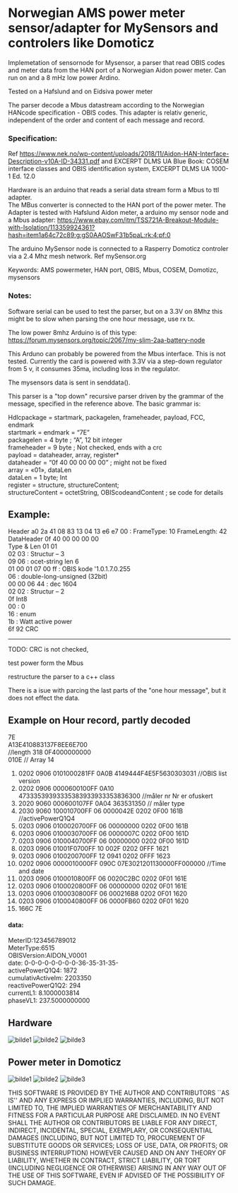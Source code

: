 # Norwegian AMS power meter sensor/adapter for MySensors and controlers like Domoticz
  
  Implemetation of sensornode for Mysensor, a parser that read OBIS codes and meter data from the HAN port of a Norwegian Aidon power meter.  Can run on and a 8 mHz  low power Ardino.
  
  Tested on a Hafslund and on Eidsiva power meter
  
  The parser decode a Mbus datastream according to the Norwegian HANcode specification - OBIS codes.
  This adapter is relativ generic, independent of the order and content of each message and record.
  ### Specification:
  Ref https://www.nek.no/wp-content/uploads/2018/11/Aidon-HAN-Interface-Description-v10A-ID-34331.pdf
  and EXCERPT DLMS UA Blue Book: COSEM interface classes and OBIS identification system, EXCERPT DLMS UA 1000-1 Ed. 12.0
  
  Hardware is an arduino that reads a serial data stream form a Mbus to ttl adapter.  
  The MBus converter is connected to the HAN port of the power meter.
  The Adapter is tested with Hafslund Aidon meter, a arduino my sensor node and a Mbus adapter:
  https://www.ebay.com/itm/TSS721A-Breakout-Module-with-Isolation/113359924361?hash=item1a64c72c89:g:gS0AAOSwF31b5paL:rk:4:pf:0

  The arduino MySensor node is connected to a Rasperry Domoticz controler via a 2.4 Mhz mesh network. Ref mySensor.org
  
  Keywords: AMS powermeter, HAN port, OBIS, Mbus, COSEM, Domotizc, mysensors
  

 ### Notes:
  Software serial can be used to test the parser,
  but on a 3.3V on 8Mhz this might be to slow when parsing the one hour message, use rx tx. 
  
  The low power 8mhz Arduino is of this type:
  https://forum.mysensors.org/topic/2067/my-slim-2aa-battery-node
  
  This Arduno can probably be powered from the Mbus interface. This is not tested.
  Currently the card is powered with 3.3V via a step-down regulator from 5 v, it consumes 35ma, including loss in the regulator.

  The mysensors data is sent in senddata().

  This parser is a "top down" recursive parser driven by the grammar of the message,
  specified in the reference above.  The basic grammar is:

  Hdlcpackage = startmark, packagelen, frameheader, payload, FCC, endmark<br/>
  startmark = endmark = “7E”<br/>
  packagelen = 4 byte ; “A”, 12 bit integer<br/>
  frameheader = 9 byte ; Not checked, ends with a crc<br/>
  payload = dataheader, array, register*<br/>
  dataheader = “0f 40 00 00 00 00”  ; might not be fixed<br/>
  array = «01», dataLen<br/>
  dataLen = 1 byte; Int<br/>
  register = structure, structureContent;<br/>
  structureContent = octetString, OBIScodeandContent  ; se code for details<br/>

  ## Example:

  Header   a0 2a 41 08 83 13 04 13 e6 e7 00 : FrameType: 10 FrameLength: 42<br/>
  DataHeader 0f 40 00 00 00 00<br/>
  Type & Len 01 01<br/>
  02 03  : Structur – 3  <br/>
  09 06  : ocet-string len 6<br/>
  01 00 01 07 00 ff : OBIS kode  '1.0.1.7.0.255<br/>
  06  : double-long-unsigned   (32bit)<br/>
  00 00 06 44  : dec 1604<br/>
  02 02 : Structur – 2 <br/>
  0f  Int8 <br/>
  00 : 0 <br/>
  16  : enum  <br/>
  1b : Watt active power<br/>
  6f 92  CRC<br/>

  ----
  TODO: CRC is not checked,
  
  test power form the Mbus
  
  restructure the parser to a c++ class
  
  There is a isue  with parcing the last parts of the "one hour message", but it does not effect the data.
  
  ## Example on Hour record, partly decoded
7E<br/>
A13E410883137F8EE6E700<br/>  //length 318
0F4000000000<br/>
010E  // Array 14

1. 0202 0906 0101000281FF 0A0B 4149444F4E5F5630303031  //OBIS list version<br/>
2. 0202 0906 0000600100FF 0A10 47333539393335383933933353836300 //måler nr  Nr er ofuskert<br/>
3. 2020 9060 000600107FF 0A04 363531350  // måler type<br/>
4. 2030 9060 100010700FF 06 0000042E 0202 0F00 161B  //activePowerQ1Q4<br/>
5. 0203 0906 0100020700FF 06 00000000 0202 0F00 161B <br/>
6. 0203 0906 0100030700FF 06 0000007C 0202 0F00 161D<br/>
7. 0203 0906 0100040700FF 06 00000000 0202 0F00 161D<br/>
8. 0203 0906 01001F0700FF 10 002F 0202 0FFF 1621 <br/>
9. 0203 0906 0100200700FF 12 0941 0202 0FFF 1623<br/>
10. 0202 0906 0000010000FF 090C 07E3021201130000FF000000   //Time and date<br/>
11. 0203 0906 0100010800FF 06 0020C2BC 0202 0F01 161E<br/>
12. 0203 0906 0100020800FF 06 00000000 0202 0F01 161E <br/>
13. 0203 0906 0100030800FF 06 000216B8 0202 0F01 1620<br/>
14. 0203 0906 0100040800FF 06 0000FB60 0202 0F01 1620<br/>
15. 166C 7E

#### data: 
MeterID:123456789012<br/>
MeterType:6515<br/>
OBISVersion:AIDON_V0001<br/>
date: 0-0-0-0-0-0-0-0-36-35-31-35-<br/>
activePowerQ1Q4: 1872<br/>
cumulativActiveIm: 2203350<br/>
reactivePowerQ1Q2: 294<br/>
currentL1: 8.1000003814<br/>
phaseVL1: 237.5000000000<br/>


## Hardware

![bilde1](bilder/20190307_202741.jpg)
![bilde2](bilder//20190307_203608.jpg)
![bilde3](bilder//20190307_203939.jpg)

## Power meter in Domoticz 

![bilde1](bilder/Screenshot_20190305-125031_Chrome.jpg)
![bilde2](bilder/Screenshot_20190305-125121_Chrome.jpg)
![bilde3](bilder/Screenshot_20190307-204804_Chrome.jpg)

THIS SOFTWARE IS PROVIDED BY THE AUTHOR AND CONTRIBUTORS ``AS IS'' AND ANY EXPRESS OR IMPLIED WARRANTIES, INCLUDING, BUT NOT LIMITED TO, THE IMPLIED WARRANTIES OF MERCHANTABILITY AND FITNESS FOR A PARTICULAR PURPOSE ARE DISCLAIMED. IN NO EVENT SHALL THE AUTHOR OR CONTRIBUTORS BE LIABLE FOR ANY DIRECT, INDIRECT, INCIDENTAL, SPECIAL, EXEMPLARY, OR CONSEQUENTIAL DAMAGES (INCLUDING, BUT NOT LIMITED TO, PROCUREMENT OF SUBSTITUTE GOODS OR SERVICES; LOSS OF USE, DATA, OR PROFITS; OR BUSINESS INTERRUPTION) HOWEVER CAUSED AND ON ANY THEORY OF LIABILITY, WHETHER IN CONTRACT, STRICT LIABILITY, OR TORT (INCLUDING NEGLIGENCE OR OTHERWISE) ARISING IN ANY WAY OUT OF THE USE OF THIS SOFTWARE, EVEN IF ADVISED OF THE POSSIBILITY OF SUCH DAMAGE.




